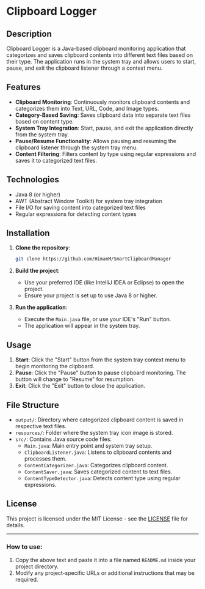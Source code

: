 # Clipboard Logger

## Description

Clipboard Logger is a Java-based clipboard monitoring application that categorizes and saves clipboard contents into different text files based on their type. The application runs in the system tray and allows users to start, pause, and exit the clipboard listener through a context menu.

## Features

- **Clipboard Monitoring**: Continuously monitors clipboard contents and categorizes them into Text, URL, Code, and Image types.
- **Category-Based Saving**: Saves clipboard data into separate text files based on content type.
- **System Tray Integration**: Start, pause, and exit the application directly from the system tray.
- **Pause/Resume Functionality**: Allows pausing and resuming the clipboard listener through the system tray menu.
- **Content Filtering**: Filters content by type using regular expressions and saves it to categorized text files.

## Technologies

- Java 8 (or higher)
- AWT (Abstract Window Toolkit) for system tray integration
- File I/O for saving content into categorized text files
- Regular expressions for detecting content types

## Installation

1. **Clone the repository**:
   ```bash
   git clone https://github.com/HimanM/SmartClipboardManager
   ```

2. **Build the project**:
    - Use your preferred IDE (like IntelliJ IDEA or Eclipse) to open the project.
    - Ensure your project is set up to use Java 8 or higher.

3. **Run the application**:
    - Execute the `Main.java` file, or use your IDE's "Run" button.
    - The application will appear in the system tray.

## Usage

1. **Start**: Click the "Start" button from the system tray context menu to begin monitoring the clipboard.
2. **Pause**: Click the "Pause" button to pause clipboard monitoring. The button will change to "Resume" for resumption.
3. **Exit**: Click the "Exit" button to close the application.

## File Structure

- `output/`: Directory where categorized clipboard content is saved in respective text files.
- `resources/`: Folder where the system tray icon image is stored.
- `src/`: Contains Java source code files:
    - `Main.java`: Main entry point and system tray setup.
    - `ClipboardListener.java`: Listens to clipboard contents and processes them.
    - `ContentCategorizer.java`: Categorizes clipboard content.
    - `ContentSaver.java`: Saves categorized content to text files.
    - `ContentTypeDetector.java`: Detects content type using regular expressions.

## License

This project is licensed under the MIT License - see the [LICENSE](LICENSE) file for details.


---

### **How to use:**
1. Copy the above text and paste it into a file named `README.md` inside your project directory.
2. Modify any project-specific URLs or additional instructions that may be required.
